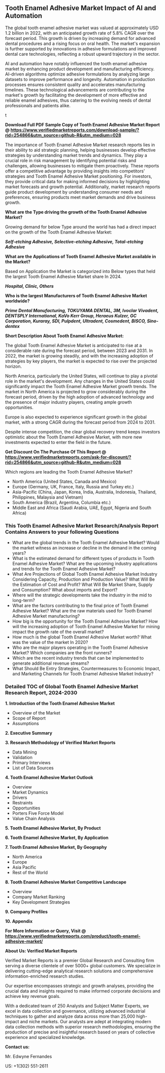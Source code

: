 <h2>Tooth Enamel Adhesive Market Impact of AI and Automation</h2><p>The global tooth enamel adhesive market was valued at approximately USD 1.2 billion in 2022, with an anticipated growth rate of 5.8% CAGR over the forecast period. This growth is driven by increasing demand for advanced dental procedures and a rising focus on oral health. The market's expansion is further supported by innovations in adhesive formulations and improved dental care technologies, reflecting a robust upward trajectory in the sector.</p><p>AI and automation have notably influenced the tooth enamel adhesive market by enhancing product development and manufacturing efficiency. AI-driven algorithms optimize adhesive formulations by analyzing large datasets to improve performance and longevity. Automation in production processes ensures consistent quality and accelerates manufacturing timelines. These technological advancements are contributing to the market's growth by facilitating the development of more effective and reliable enamel adhesives, thus catering to the evolving needs of dental professionals and patients alike.</p>t</p><p id="" class=""><strong>Download Full PDF Sample Copy of Tooth Enamel Adhesive Market Report @ <a href="https://www.verifiedmarketreports.com/download-sample/?rid=254866&utm_source=github-R&utm_medium=028" target="_blank">https://www.verifiedmarketreports.com/download-sample/?rid=254866&utm_source=github-R&utm_medium=028</a></strong></p><p>The importance of&nbsp;Tooth Enamel Adhesive Market research reports lies in their ability to aid strategic planning, helping businesses develop effective strategies by understanding market trends and dynamics. They play a crucial role in risk management by identifying potential risks and challenges, allowing businesses to mitigate them proactively. These reports offer a competitive advantage by providing insights into competitors' strategies and Tooth Enamel Adhesive Market positioning. For investors, they provide critical data for making informed decisions by highlighting market forecasts and growth potential. Additionally, market research reports guide product development by understanding consumer needs and preferences, ensuring products meet market demands and drive business growth.</p><p><strong>What are the&nbsp;Type driving the growth of the Tooth Enamel Adhesive Market?</strong></p><p id="" class="">Growing demand for below Type around the world has had a direct impact on the growth of the Tooth Enamel Adhesive Market:</p><em><strong>Self-etching Adhesive, Selective-etching Adhesive, Total-etching Adhesive</strong></em></p><strong>What are the&nbsp;Applications&nbsp;of Tooth Enamel Adhesive Market available in the Market?</strong></p><p id="" class="">Based on Application the Market is categorized into Below types that held the largest Tooth Enamel Adhesive Market share In 2024.</p><em><strong>Hospital, Clinic, Others</strong></em></p><strong>Who is the largest Manufacturers of Tooth Enamel Adhesive Market worldwide?</strong></p><p><em><strong>Prime Dental Manufacturing, TOKUYAMA DENTAL, 3M, Ivoclar Vivadent, DENTSPLY International, KaVo Kerr Group, Heraeus Kulzer, GC Corporation, Kuraray, SDI, Pulpdent, Ultradent, Cosmedent, BISCO, Sino-dentex</strong></em></p><p id="" class=""><strong>Short Description About Tooth Enamel Adhesive Market:</strong></p><p>The global Tooth Enamel Adhesive Market is anticipated to rise at a considerable rate during the forecast period, between 2023 and 2031. In 2022, the market is growing steadily, and with the increasing adoption of strategies by key players, the market is expected to rise over the projected horizon.</p><p>North America, particularly the United States, will continue to play a pivotal role in the market's development. Any changes in the United States could significantly impact the Tooth Enamel Adhesive Market growth trends. The market in North America is projected to grow considerably during the forecast period, driven by the high adoption of advanced technology and the presence of major industry players, creating ample growth opportunities.</p><p>Europe is also expected to experience significant growth in the global market, with a strong CAGR during the forecast period from 2024 to 2031.</p><p>Despite intense competition, the clear global recovery trend keeps investors optimistic about the Tooth Enamel Adhesive Market, with more new investments expected to enter the field in the future.</p><p id="" class=""><strong>Get Discount On The Purchase Of This Report @ <a href="https://www.verifiedmarketreports.com/ask-for-discount/?rid=254866&utm_source=github-R&utm_medium=028" target="_blank">https://www.verifiedmarketreports.com/ask-for-discount/?rid=254866&utm_source=github-R&utm_medium=028</a></strong></p>Which regions are leading the Tooth Enamel Adhesive Market?</p><ul><li>North America (United States, Canada and Mexico)</li><li>Europe (Germany, UK, France, Italy, Russia and Turkey etc.)</li><li>Asia-Pacific (China, Japan, Korea, India, Australia, Indonesia, Thailand, Philippines, Malaysia and Vietnam)</li><li>South America (Brazil, Argentina, Columbia etc.)</li><li>Middle East and Africa (Saudi Arabia, UAE, Egypt, Nigeria and South Africa)</li></ul><h3 id="" class="">This Tooth Enamel Adhesive Market Research/Analysis Report Contains Answers to your following Questions</h3><ul><li>What are the global trends in the Tooth Enamel Adhesive Market? Would the market witness an increase or decline in the demand in the coming years?</li><li>What is the estimated demand for different types of products in Tooth Enamel Adhesive Market? What are the upcoming industry applications and trends for the Tooth Enamel Adhesive Market?</li><li>What Are Projections of Global Tooth Enamel Adhesive Market Industry Considering Capacity, Production and Production Value? What Will Be the Estimation of Cost and Profit? What Will Be Market Share, Supply and Consumption? What about imports and Export?</li><li>Where will the strategic developments take the industry in the mid to long-term?</li><li>What are the factors contributing to the final price of Tooth Enamel Adhesive Market? What are the raw materials used for Tooth Enamel Adhesive Market manufacturing?</li><li>How big is the opportunity for the Tooth Enamel Adhesive Market? How will the increasing adoption of Tooth Enamel Adhesive Market for mining impact the growth rate of the overall market?</li><li>How much is the global Tooth Enamel Adhesive Market worth? What was the value of the market In 2020?</li><li>Who are the major players operating in the Tooth Enamel Adhesive Market? Which companies are the front runners?</li><li>Which are the recent industry trends that can be implemented to generate additional revenue streams?</li><li>What Should Be Entry Strategies, Countermeasures to Economic Impact, and Marketing Channels for Tooth Enamel Adhesive Market Industry?</li></ul><h3 id="" class="">Detailed TOC of Global Tooth Enamel Adhesive Market Research Report, 2024-2030</h3><p id="" class=""><strong>1. Introduction of the Tooth Enamel Adhesive Market</strong></p><ul><li>Overview of the Market</li><li>Scope of Report</li><li>Assumptions</li></ul><p id="" class=""><strong>2. Executive Summary</strong></p><p id="" class=""><strong>3. Research Methodology of Verified Market Reports</strong></p><ul><li>Data Mining</li><li>Validation</li><li>Primary Interviews</li><li>List of Data Sources</li></ul><p id="" class=""><strong>4. Tooth Enamel Adhesive Market Outlook</strong></p><ul><li>Overview</li><li>Market Dynamics</li><li>Drivers</li><li>Restraints</li><li>Opportunities</li><li>Porters Five Force Model</li><li>Value Chain Analysis</li></ul><p id="" class=""><strong>5. Tooth Enamel Adhesive Market, By Product</strong></p><p id="" class=""><strong>6. Tooth Enamel Adhesive Market, By Application</strong></p><p id="" class=""><strong>7. Tooth Enamel Adhesive Market, By Geography</strong></p><ul><li>North America</li><li>Europe</li><li>Asia Pacific</li><li>Rest of the World</li></ul><p id="" class=""><strong>8. Tooth Enamel Adhesive Market Competitive Landscape</strong></p><ul><li>Overview</li><li>Company Market Ranking</li><li>Key Development Strategies</li></ul><p id="" class=""><strong>9. Company Profiles</strong></p><p id="" class=""><strong>10. Appendix</strong></p><p id="" class=""><strong>For More Information or Query, Visit @ <a href="https://www.verifiedmarketreports.com/product/tooth-enamel-adhesive-market/" target="_blank">https://www.verifiedmarketreports.com/product/tooth-enamel-adhesive-market/</a></strong></p><p id="" class=""><strong>About Us: Verified Market Reports</strong></p><p id="" class="">Verified Market Reports is a premier Global Research and Consulting firm serving a diverse clientele of over 5000+ global customers. We specialize in delivering cutting-edge analytical research solutions and comprehensive information-enriched research studies.</p><p id="" class="">Our expertise encompasses strategic and growth analyses, providing the crucial data and insights required to make informed corporate decisions and achieve key revenue goals.</p><p id="" class="">With a dedicated team of 250 Analysts and Subject Matter Experts, we excel in data collection and governance, utilizing advanced industrial techniques to gather and analyze data across more than 25,000 high-impact and niche markets. Our analysts are adept at integrating modern data collection methods with superior research methodologies, ensuring the production of precise and insightful research based on years of collective experience and specialized knowledge.</p><p id="" class=""><strong>Contact us:</strong></p><p id="" class="">Mr. Edwyne Fernandes</p><p id="" class="">US: +1(302) 551-2611</p>